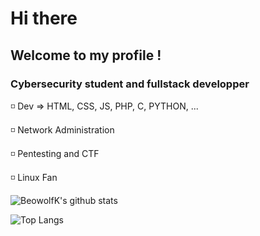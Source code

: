 # Hi there
## Welcome to my profile !
### Cybersecurity student and fullstack developper 

◽ Dev => HTML, CSS, JS, PHP, C, PYTHON, ...

◽ Network Administration

◽ Pentesting and CTF

◽ Linux Fan

![BeowolfK's github stats](https://github-readme-stats.vercel.app/api?username=BeowolfK0&show_icons=true&hide_border=true&theme=react&cache_seconds=1800&include_all_commits=true&count_private=true&line_height=20px) 

![Top Langs](https://github-readme-stats.vercel.app/api/top-langs/?username=BeowolfK0&layout=compact&theme=react&cache_seconds=1800&langs_count=10&hide_border=true)
